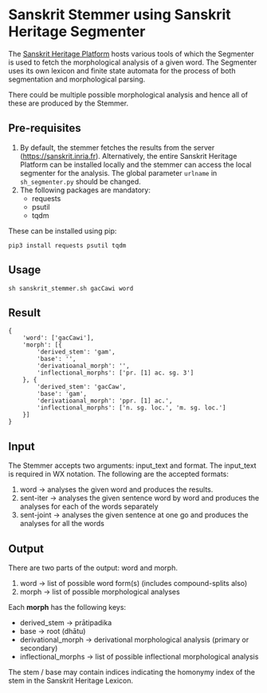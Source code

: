 # Sanskrit Stemmer using Sanskrit Heritage Segmenter

The [Sanskrit Heritage Platform](https://sanskrit.inria.fr/) hosts various tools of which the Segmenter is used to fetch the morphological analysis of a given word. The Segmenter uses its own lexicon and finite state automata for the process of both segmentation and morphological parsing.

There could be multiple possible morphological analysis and hence all of these are produced by the Stemmer.

## Pre-requisites

1. By default, the stemmer fetches the results from the server (https://sanskrit.inria.fr). Alternatively, the entire Sanskrit Heritage Platform can be installed locally and the stemmer can access the local segmenter for the analysis. The global parameter `urlname` in `sh_segmenter.py` should be changed.
2. The following packages are mandatory:
    * requests
	* psutil
	* tqdm

These can be installed using pip:
```
pip3 install requests psutil tqdm
```

## Usage

```
sh sanskrit_stemmer.sh gacCawi word
```

## Result

```
{
	'word': ['gacCawi'],
	'morph': [{
		'derived_stem': 'gam',
		'base': '',
		'derivatioanal_morph': '',
		'inflectional_morphs': ['pr. [1] ac. sg. 3']
	}, {
		'derived_stem': 'gacCaw',
		'base': 'gam',
		'derivatioanal_morph': 'ppr. [1] ac.',
		'inflectional_morphs': ['n. sg. loc.', 'm. sg. loc.']
	}]
}
```
## Input

The Stemmer accepts two arguments: input_text and format.
The input_text is required in WX notation. The following are the accepted formats:

1. word -> analyses the given word and produces the results.
2. sent-iter -> analyses the given sentence word by word and produces the analyses for each of the words separately
3. sent-joint -> analyses the given sentence at one go and produces the analyses for all the words

## Output

There are two parts of the output: word and morph.
1. word -> list of possible word form(s) (includes compound-splits also)
2. morph -> list of possible morphological analyses

Each **morph** has the following keys:
* derived_stem -> prātipadika
* base -> root (dhātu)
* derivational_morph -> derivational morphological analysis (primary or secondary)
* inflectional_morphs -> list of possible inflectional morphological analysis

The stem / base may contain indices indicating the homonymy index of the stem in the Sanskrit Heritage Lexicon.
